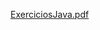 [ExerciciosJava.pdf](https://github.com/LindaCosta02/exercicio1Java/files/12567067/ExerciciosJava.pdf)
